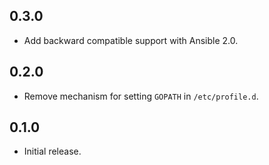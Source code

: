 ## 0.3.0

- Add backward compatible support with Ansible 2.0.

## 0.2.0

- Remove mechanism for setting `GOPATH` in `/etc/profile.d`.

## 0.1.0

- Initial release.
